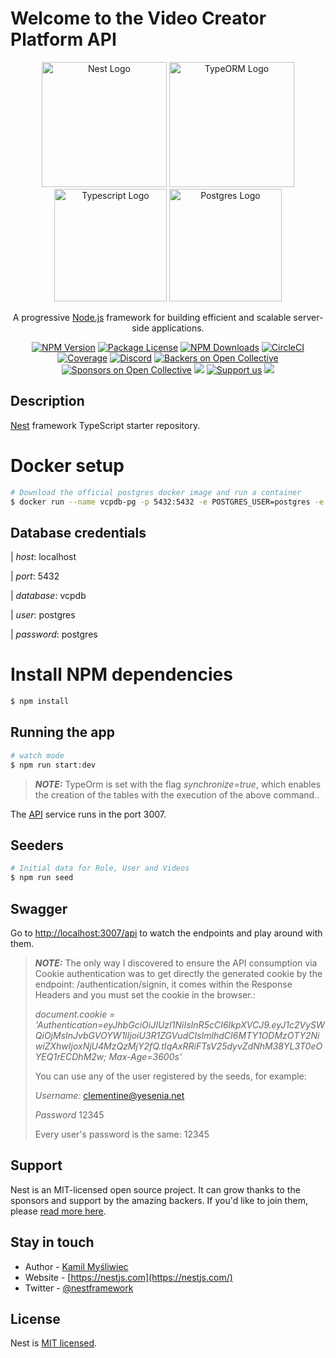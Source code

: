 # Welcome to the Video Creator Platform API

<p align="center">
  <a href="http://nestjs.com/" target="blank"><img src="https://nestjs.com/img/logo-small.svg" width="200" alt="Nest Logo" /></a>
  <a href="https://typeorm.io/" target="blank"><img src="https://img.stackshare.io/service/7419/20165699.png" width="200" alt="TypeORM Logo" /></a>
  <a href="https://typescriptlang.org/" target="blank"><img src="https://cdn-icons-png.flaticon.com/512/919/919832.png" width="180" alt="Typescript Logo" /></a>
  <a href="https://www.postgresql.org/" target="blank"><img src="https://upload.wikimedia.org/wikipedia/commons/thumb/2/29/Postgresql_elephant.svg/1200px-Postgresql_elephant.svg.png" width="180" alt="Postgres Logo" /></a>
</p>

[circleci-image]:
    https://img.shields.io/circleci/build/github/nestjs/nest/master?token=abc123def456
[circleci-url]: https://circleci.com/gh/nestjs/nest

  <p align="center">A progressive <a href="http://nodejs.org" target="_blank">Node.js</a> framework for building efficient and scalable server-side applications.</p>
    <p align="center">
<a href="https://www.npmjs.com/~nestjscore" target="_blank"><img src="https://img.shields.io/npm/v/@nestjs/core.svg" alt="NPM Version" /></a>
<a href="https://www.npmjs.com/~nestjscore" target="_blank"><img src="https://img.shields.io/npm/l/@nestjs/core.svg" alt="Package License" /></a>
<a href="https://www.npmjs.com/~nestjscore" target="_blank"><img src="https://img.shields.io/npm/dm/@nestjs/common.svg" alt="NPM Downloads" /></a>
<a href="https://circleci.com/gh/nestjs/nest" target="_blank"><img src="https://img.shields.io/circleci/build/github/nestjs/nest/master" alt="CircleCI" /></a>
<a href="https://coveralls.io/github/nestjs/nest?branch=master" target="_blank"><img src="https://coveralls.io/repos/github/nestjs/nest/badge.svg?branch=master#9" alt="Coverage" /></a>
<a href="https://discord.gg/G7Qnnhy" target="_blank"><img src="https://img.shields.io/badge/discord-online-brightgreen.svg" alt="Discord"/></a>
<a href="https://opencollective.com/nest#backer" target="_blank"><img src="https://opencollective.com/nest/backers/badge.svg" alt="Backers on Open Collective" /></a>
<a href="https://opencollective.com/nest#sponsor" target="_blank"><img src="https://opencollective.com/nest/sponsors/badge.svg" alt="Sponsors on Open Collective" /></a>
  <a href="https://paypal.me/kamilmysliwiec" target="_blank"><img src="https://img.shields.io/badge/Donate-PayPal-ff3f59.svg"/></a>
    <a href="https://opencollective.com/nest#sponsor"  target="_blank"><img src="https://img.shields.io/badge/Support%20us-Open%20Collective-41B883.svg" alt="Support us"></a>
  <a href="https://twitter.com/nestframework" target="_blank"><img src="https://img.shields.io/twitter/follow/nestframework.svg?style=social&label=Follow"></a>
</p>
  <!--[![Backers on Open Collective](https://opencollective.com/nest/backers/badge.svg)](https://opencollective.com/nest#backer)
  [![Sponsors on Open Collective](https://opencollective.com/nest/sponsors/badge.svg)](https://opencollective.com/nest#sponsor)-->

## Description

[Nest](https://github.com/nestjs/nest) framework TypeScript starter repository.

#

# Docker setup

```bash
# Download the official postgres docker image and run a container
$ docker run --name vcpdb-pg -p 5432:5432 -e POSTGRES_USER=postgres -e POSTGRES_PASSWORD=postgres -e POSTGRES_DB=vcpdb -d postgres
```

## Database credentials

| _host_: localhost

| _port_: 5432

| _database_: vcpdb

| _user_: postgres

| _password_: postgres

#

# Install NPM dependencies

```bash
$ npm install
```

## Running the app

```bash
# watch mode
$ npm run start:dev
```

> **_NOTE:_** TypeOrm is set with the flag _synchronize=true_, which enables the
> creation of the tables with the execution of the above command..

<p>The <a href="http://localhost:3007/api" target="_blank">API</a> service runs in the port 3007.</p>

## Seeders

```bash
# Initial data for Role, User and Videos
$ npm run seed
```

## Swagger

<p>Go to <a href="http://localhost:3007/api" target="_blank">http://localhost:3007/api</a> to watch the endpoints and play around with them.</p>

> **_NOTE:_** The only way I discovered to ensure the API consumption via Cookie
> authentication was to get directly the generated cookie by the endpoint:
> /authentication/signin, it comes within the Response Headers and you must set
> the cookie in the browser.:
>
> _document.cookie =
> 'Authentication=eyJhbGciOiJIUzI1NiIsInR5cCI6IkpXVCJ9.eyJ1c2VySWQiOjMsInJvbGVOYW1lIjoiU3R1ZGVudCIsImlhdCI6MTY1ODMzOTY2NiwiZXhwIjoxNjU4MzQzMjY2fQ.tIqAxRRiFTsV25dyvZdNhM38YL3T0eOYEQ1rECDhM2w;
> Max-Age=3600s'_
>
> You can use any of the user registered by the seeds, for example:
>
> _Username:_ clementine@yesenia.net
>
> _Password_ 12345
>
> Every user's password is the same: 12345

## Support

Nest is an MIT-licensed open source project. It can grow thanks to the sponsors
and support by the amazing backers. If you'd like to join them, please
[read more here](https://docs.nestjs.com/support).

## Stay in touch

-   Author - [Kamil Myśliwiec](https://kamilmysliwiec.com)
-   Website - [https://nestjs.com](https://nestjs.com/)
-   Twitter - [@nestframework](https://twitter.com/nestframework)

## License

Nest is [MIT licensed](LICENSE).
